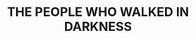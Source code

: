---
capo: 0
id: 0
lang: en-us
page: '86'
step: pre
subtitle: ''
tags: []
title: THE PEOPLE WHO WALKED IN DARKNESS
---